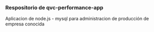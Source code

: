 ### Respositorio de qvc-performance-app

Aplicacion de node.js - mysql para administracion de producción 
de empresa conocida
